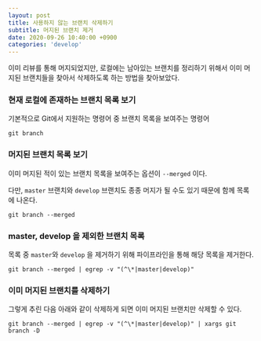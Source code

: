 ```yaml
---
layout: post
title: 사용하지 않는 브랜치 삭제하기
subtitle: 머지된 브랜치 제거 
date: 2020-09-26 10:40:00 +0900
categories: 'develop'
---
```


이미 리뷰를 통해 머지되었지만, 로컬에는 남아있는 브랜치를 정리하기 위해서 이미 머지된 브랜치들을 찾아서 삭제하도록 하는 방법을 찾아보았다.

### 현재 로컬에 존재하는 브랜치 목록 보기

기본적으로 Git에서 지원하는 명령어 중 브랜치 목록을 보여주는 명령어

```shell
git branch
```

### 머지된 브랜치 목록 보기

이미 머지된 적이 있는 브랜치 목록을 보여주는 옵션이 `--merged` 이다.

다만, `master` 브랜치와 `develop` 브랜치도 종종 머지가 될 수도 있기 때문에 함께 목록에 나온다.

```shell
git branch --merged
```

### master, develop 을 제외한 브랜치 목록

목록 중 `master`와 `develop` 을 제거하기 위해 파이프라인을 통해 해당 목록을 제거한다.

```shell
git branch --merged | egrep -v "(^\*|master|develop)"
```

### 이미 머지된 브랜치를 삭제하기

그렇게 추린 다음 아래와 같이 삭제하게 되면 이미 머지된 브랜치만 삭제할 수 있다.

```shell
git branch --merged | egrep -v "(^\*|master|develop)" | xargs git branch -D
```

